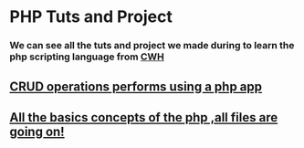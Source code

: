 # <h1 id="urlShortener_api">PHP Tuts and Project</h1>

### We can see all the tuts and project we made during to learn the php scripting language from <a href="https://www.youtube.com/@CodeWithHarry" target="_cwh">CWH </a>

## <a href="https://github.com/Nik4Furi/php_tuts/tree/crud" target="_php">CRUD operations performs using a php app </a>
## <a href="https://github.com/Nik4Furi/php_tuts/tree/basics" target="_php">All the basics concepts of the php ,all files are going on! </a>

